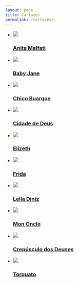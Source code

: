 ```yaml
---
layout: page
title: Cartazes
permalink: /cartazes/
---
```


<ul class="cbp-rfgrid">
  <li><a href="/caricaturas/anita"><img src="/assets/images/anita.jpg" /><div><h3>Anita Malfati</h3></div></a></li>
  <li><a href="/caricaturas/baby"><img src="/assets/images/baby.jpg" /><div><h3>Baby Jane</h3></div></a></li>
  <li><a href="/caricaturas/chico"><img src="/assets/images/chico.jpg" /><div><h3>Chico Buarque</h3></div></a></li>
  <li><a href="/caricaturas/cidade"><img src="/assets/images/cidade.jpg" /><div><h3>Cidade de Deus</h3></div></a></li>
  <li><a href="/caricaturas/elizeth"><img src="/assets/images/elizeth.jpg" /><div><h3>Elizeth</h3></div></a></li>
  <li><a href="/caricaturas/frida"><img src="/assets/images/frida.jpg" /><div><h3>Frida</h3></div></a></li>
  <li><a href="/caricaturas/leila"><img src="/assets/images/leila.jpg" /><div><h3>Leila Diniz</h3></div></a></li>
  <li><a href="/caricaturas/mononcle"><img src="/assets/images/mononcle.jpg" /><div><h3>Mon Oncle</h3></div></a></li>
  <li><a href="/caricaturas/crepusculo"><img src="/assets/images/normadesmond.jpg" /><div><h3>Crepúsculo dos Deuses</h3></div></a></li>
  <li><a href="/caricaturas/torquato"><img src="/assets/images/torquato.jpg" /><div><h3>Torquato</h3></div></a></li>
</ul>